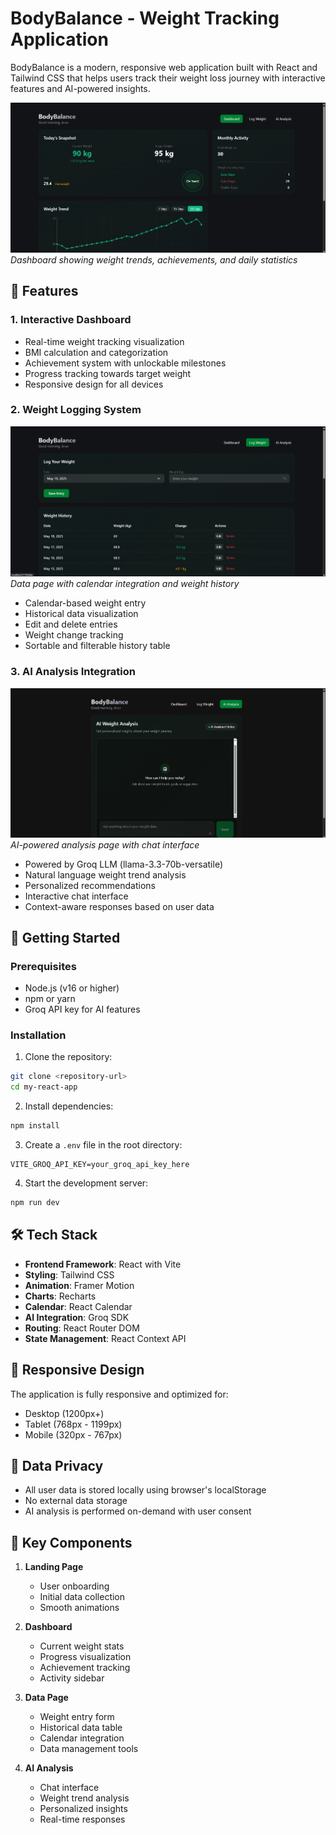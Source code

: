 # BodyBalance - Weight Tracking Application

BodyBalance is a modern, responsive web application built with React and Tailwind CSS that helps users track their weight loss journey with interactive features and AI-powered insights.

![Dashboard Screenshot](src\assets\screenshots\dashboard.png)
_Dashboard showing weight trends, achievements, and daily statistics_

## 🌟 Features

### 1. Interactive Dashboard

- Real-time weight tracking visualization
- BMI calculation and categorization
- Achievement system with unlockable milestones
- Progress tracking towards target weight
- Responsive design for all devices

### 2. Weight Logging System

![Data Page Screenshot](src\assets\screenshots\weight.png)
_Data page with calendar integration and weight history_

- Calendar-based weight entry
- Historical data visualization
- Edit and delete entries
- Weight change tracking
- Sortable and filterable history table

### 3. AI Analysis Integration

![AI Analysis Screenshot](src\assets\screenshots\ai-analysis.png)
_AI-powered analysis page with chat interface_

- Powered by Groq LLM (llama-3.3-70b-versatile)
- Natural language weight trend analysis
- Personalized recommendations
- Interactive chat interface
- Context-aware responses based on user data

## 🚀 Getting Started

### Prerequisites

- Node.js (v16 or higher)
- npm or yarn
- Groq API key for AI features

### Installation

1. Clone the repository:

```bash
git clone <repository-url>
cd my-react-app
```

2. Install dependencies:

```bash
npm install
```

3. Create a `.env` file in the root directory:

```properties
VITE_GROQ_API_KEY=your_groq_api_key_here
```

4. Start the development server:

```bash
npm run dev
```

## 🛠 Tech Stack

- **Frontend Framework**: React with Vite
- **Styling**: Tailwind CSS
- **Animation**: Framer Motion
- **Charts**: Recharts
- **Calendar**: React Calendar
- **AI Integration**: Groq SDK
- **Routing**: React Router DOM
- **State Management**: React Context API

## 📱 Responsive Design

The application is fully responsive and optimized for:

- Desktop (1200px+)
- Tablet (768px - 1199px)
- Mobile (320px - 767px)

## 🔐 Data Privacy

- All user data is stored locally using browser's localStorage
- No external data storage
- AI analysis is performed on-demand with user consent

## 🎯 Key Components

1. **Landing Page**

   - User onboarding
   - Initial data collection
   - Smooth animations

2. **Dashboard**

   - Current weight stats
   - Progress visualization
   - Achievement tracking
   - Activity sidebar

3. **Data Page**

   - Weight entry form
   - Historical data table
   - Calendar integration
   - Data management tools

4. **AI Analysis**
   - Chat interface
   - Weight trend analysis
   - Personalized insights
   - Real-time responses
